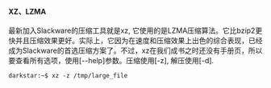 #### XZ、LZMA

最新加入Slackware的压缩工具就是xz, 它使用的是LZMA压缩算法。它比bzip2更快并且压缩效果更好。实际上，它因为在速度和压缩效果上出色的综合表现，已经成为Slackware的首选压缩方案了。不过，xz在我们成书之时还没有手册页，所以要查看所有选项，使用[--help]参数。压缩使用[-z], 解压使用[-d].

```Shell
darkstar:~$ xz -z /tmp/large_file
```
